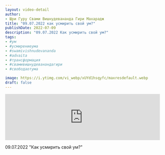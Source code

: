 ```yaml
---
layout: video-detail
author:
- Шри Гуру Свами Вишнудевананда Гири Махарадж
title: "09.07.2022 как усмирить свой ум?"
publishDate: 2022-07-09
description: "09.07.2022 Как усмирить свой ум?"
tags: 
- #ум
- #усмирениеума
- #swamivishnudevananda
- #advaita
- #трансформация
- #свамивишнудеванандагири
- #свободаотума

image: https://i.ytimg.com/vi_webp/xUYd1hsqyfc/maxresdefault.webp
draft: false
---
```


<iframe width="100%" src="https://www.youtube.com/embed/xUYd1hsqyfc" frameborder="0" allowfullscreen=""></iframe> 

 09.07.2022 "Как усмирить свой ум?"

  

 